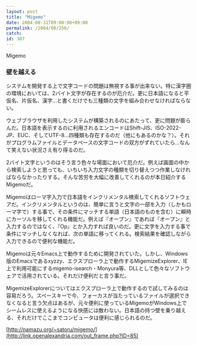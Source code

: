 ```yaml
---
layout: post
title: "Migemo"
date: 2004-08-31T09:00:00+09:00
permalink: /2004/08/256/
catch: 
id: 307
---
```

Migemo  
<!--more-->

### 壁を越える
  

システムを開発する上で文字コードの問題は無視する事が出来ない。特に漢字圏の環境においては、2バイト文字が存在するのが厄介だ。更に日本語になると平仮名、片仮名、漢字…と書くだけでも三種類の文字を組み合わせなければならない。

  

ウェブブラウザを利用したシステムが構築されるのにあたって、更に問題が膨らんだ。日本語を表示するのに利用されるエンコードはShift-JIS、ISO-2022-JP、EUC、そしてUTF-8…四種類も存在するのだ（他にもあるのかな？）。それがプログラムファイルとデータベースの文字コードの双方がずれていたら…なんて笑えない状況さえ有り得るのだ。

  

2バイト文字というのはそう言う色々な場面において厄介だ。例えば画面の中から検索しようと思っても、いちいち入力文字の種類を切り替えつつ作業しなければならなかったりする。そんな苦労を大幅に改善してくれるのが本日紹介するMigemoだ。

  

Migemoはローマ字入力で日本語をインクリメンタル検索してくれるソフトウェアだ。インクリメンタルというのは、簡単に言うと文字の一部を入力（しかもローマ字で）する事で、その条件にマッチする単語（日本語のものを含む）に瞬時にカーソルを移してくれる機能だ。例えば『オープン』であれば『オープン』と入力するのではなく、『Op』とか入力すれば良いのだ。更に文字を入力する事で条件にマッチしなくなれば、次の単語に移ってくれる。検索結果を確認しながら入力できるので便利な機能だ。

  

Migemoは元々Emacs上で動作するために開発されていた。しかし、Windows版のEmacsであるxyzzy、エクスプローラ上で動作するMigemizeExplorer、IE上で利用可能にするmigemo-isearch・Monyura等、DLLとして色々なソフトウェアで活用されている。それだけ便利だと言う事だ。

  

MigemizeExplorerについてはエクスプローラ上で動作するので試してみるのは容易だろう。スペースキーで今、フォーカスが当たっているファイルが選択できなくなると言う欠点はあるが、元々便利に使っているMigemoがWindows上でシームレスに使えるようになる快感には敵わない。日本語の持つ壁を乗り越える、それだけでここまでコンピュータは便利に感じられるのだ。

  

[http://namazu.org/~satoru/migemo/](http://link.openalexandria.com/out_frame.php?ID=85)

